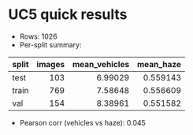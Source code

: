 # UC5 quick results

- Rows: 1026
- Per-split summary:

| split   |   images |   mean_vehicles |   mean_haze |
|:--------|---------:|----------------:|------------:|
| test    |      103 |         6.99029 |    0.559143 |
| train   |      769 |         7.58648 |    0.556609 |
| val     |      154 |         8.38961 |    0.551582 |

- Pearson corr (vehicles vs haze): 0.045
